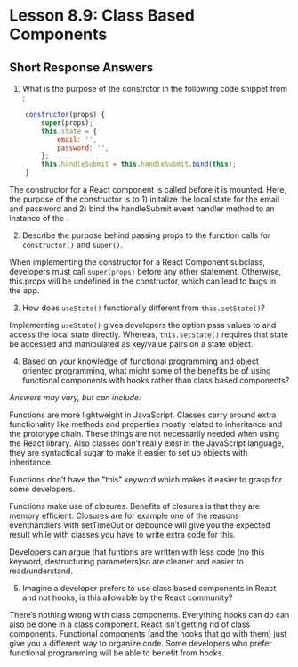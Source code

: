 # Lesson 8.9: Class Based Components

## Short Response Answers

1. What is the purpose of the constrctor in the following code snippet from <ClassBasedForm/>:

```javascript
    constructor(props) {
        super(props);
        this.state = {
            email: '',
            password: '',
        };
        this.handleSubmit = this.handleSubmit.bind(this);
    }
```

The constructor for a React component is called before it is mounted. Here, the purpose of the constructor is to 1) initalize the local state for the email and password and 2) bind the handleSubmit event handler method to an instance of the <ClassBasedForm/>.

2. Describe the purpose behind passing props to the function calls for `constructor()` and `super()`.

When implementing the constructor for a React Component subclass, developers must call `super(props)` before any other statement. Otherwise, this.props will be undefined in the constructor, which can lead to bugs in the app.

3. How does `useState()` functionally different from `this.setState()`?

Implementing `useState()` gives developers the option pass values to and access the local state directly. Whereas, `this.setState()` requires that state be accessed and manipulated as key/value pairs on a state object.

4. Based on your knowledge of functional programming and object oriented programming, what might some of the benefits be of using functional components with hooks rather than class based components?

_Answers may vary, but can include:_

Functions are more lightweight in JavaScript. Classes carry around extra functionality like methods and properties mostly related to inheritance and the prototype chain. These things are not necessarily needed when using the React library. Also classes don’t really exist in the JavaScript language, they are syntactical sugar to make it easier to set up objects with inheritance.

Functions don’t have the "this" keyword which makes it easier to grasp for some developers.

Functions make use of closures. Benefits of closures is that they are memory efficient. Closures are for example one of the reasons eventhandlers with setTimeOut or debounce will give you the expected result while with classes you have to write extra code for this.

Developers can argue that funtions are written with less code (no this keyword, destructuring parameters)so are cleaner and easier to read/understand.

5. Imagine a developer prefers to use class based components in React and not hooks, is this allowable by the React community?

There’s nothing wrong with class components. Everything hooks can do can also be done in a class component. React isn’t getting rid of class components. Functional components (and the hooks that go with them) just give you a different way to organize code. Some developers who prefer functional programming will be able to benefit from hooks.
